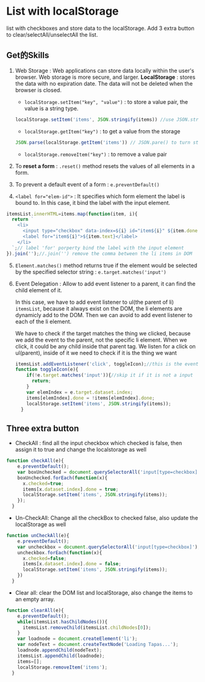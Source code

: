 # List with localStorage
list with checkboxes and store data to the localStorage. Add 3 extra button to clear/selectAll/unselectAll the list.

## Get的Skills
1. Web Storage : Web applications can store data locally within the user's browser. Web storage is more secure, and larger.
**LocalStorage** : stores the data with no expiration date. The data will not be deleted when the browser is closed.
    - `localStorage.setItem("key", "value")` : to store a value pair, the value is a string type.
    ```javascript
    localStorage.setItem('items', JSON.stringify(items)) //use JSON.stringigy() to turn object items to string.
    ```
    - `localStorage.getItem("key")` : to get a value from the storage
    ```javascript
    JSON.parse(localStorage.getItem('items')) // JSON.pare() to turn string to object.
    ```
    - `localStorage.removeItem("key")` : to remove a value pair

2. To **reset a form** : `.reset()` method resets the values of all elements in a form.

3. To prevent a default event of a form : `e.preventDefault()`

4. `<label for="elem-id">` : It specifies which form element the label is bound to. In this case, it bind the label with the input element.
```javascript
itemsList.innerHTML=items.map(function(item, i){
  return `
    <li>
      <input type="checkbox" data-index=${i} id="item${i}" ${item.done ? 'checked' : ''} />
      <label for="item${i}">${item.text}</label>
    </li>
  `;// label 'for' porperty bind the label with the input element
}).join('');//.join('') remove the comma between the li items in DOM
```

5. `Element.matches()` method returns true if the element would be selected by the specified selector string : `e.target.matches('input')`
6. Event Delegation : Allow to add event listener to a parent, it can find the child element of it. 

    In this case, we have to add event listener to ul(the parent of li) `itemsList`, because it always exist on the DOM, the li elements are
    dynamicly add to the DOM. Then we can avoid to add event listener to each of the li element.

    We have to check if the target matches the thing we clicked, because we add the event to the parent, not the specific li element. When 
    we click, it could be any child inside that parent tag. We listen for a click on ul(parent), inside of it we need to check if it is the 
    thing we want
    ```javascript
    itemsList.addEventListener('click', toggleIcon);//this is the event Delegation.
    function toggleIcon(e){    
        if(!e.target.matches('input')){//skip it if it is not a input
          return;
        }
        var elemIndex = e.target.dataset.index;
        items[elemIndex].done = !items[elemIndex].done;
        localStorage.setItem('items', JSON.stringify(items));
      }
     ```
## Three extra button
- CheckAll : find all the input checkbox which checked is false, then assign it to true and change the localstorage as well
```javascript
function checkAll(e){
    e.preventDefault();
    var boxUnchecked = document.querySelectorAll('input[type=checkbox]:not(:checked)');
    boxUnchecked.forEach(function(x){
      x.checked=true;
      items[x.dataset.index].done = true;
      localStorage.setItem('items', JSON.stringify(items));
    });
  }
```
- Un-CheckAll: Change all the checkBox to checked false, also update the localStorage as well
```javascript
function unCheckAll(e){
    e.preventDefault();
    var uncheckbox = document.querySelectorAll('input[type=checkbox]');
    uncheckbox.forEach(function(x){
      x.checked=false;
      items[x.dataset.index].done = false;
      localStorage.setItem('items', JSON.stringify(items));
    })
  }
```
- Clear all: clear the DOM list and localStorage, also change the items to an empty array.
```javascript
function clearAll(e){
    e.preventDefault();
    while(itemsList.hasChildNodes()){
      itemsList.removeChild(itemsList.childNodes[0]);
    }
    var loadnode = document.createElement('li');
    var nodeText = document.createTextNode('Loading Tapas...');
    loadnode.appendChild(nodeText);
    itemsList.appendChild(loadnode);
    items=[];
    localStorage.removeItem('items');
  }
```
